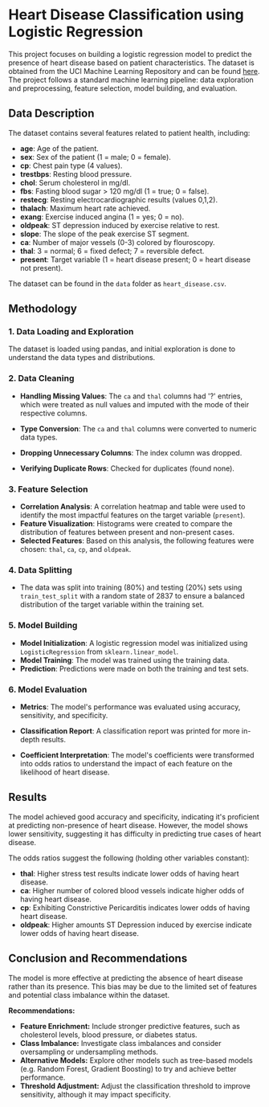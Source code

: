 # Heart Disease Classification using Logistic Regression

This project focuses on building a logistic regression model to predict the presence of heart disease based on patient characteristics. The dataset is obtained from the UCI Machine Learning Repository and can be found [here](https://archive.ics.uci.edu/dataset/45/heart+disease). The project follows a standard machine learning pipeline: data exploration and preprocessing, feature selection, model building, and evaluation.

## Data Description

The dataset contains several features related to patient health, including:

-   **age**: Age of the patient.
-   **sex**: Sex of the patient (1 = male; 0 = female).
-   **cp**: Chest pain type (4 values).
-   **trestbps**: Resting blood pressure.
-   **chol**: Serum cholesterol in mg/dl.
-   **fbs**: Fasting blood sugar > 120 mg/dl (1 = true; 0 = false).
-   **restecg**: Resting electrocardiographic results (values 0,1,2).
-   **thalach**: Maximum heart rate achieved.
-   **exang**: Exercise induced angina (1 = yes; 0 = no).
-   **oldpeak**: ST depression induced by exercise relative to rest.
-   **slope**: The slope of the peak exercise ST segment.
-   **ca**: Number of major vessels (0-3) colored by flouroscopy.
-   **thal**: 3 = normal; 6 = fixed defect; 7 = reversible defect.
-   **present**: Target variable (1 = heart disease present; 0 = heart disease not present).

The dataset can be found in the `data` folder as `heart_disease.csv`.

## Methodology

### 1. Data Loading and Exploration

The dataset is loaded using pandas, and initial exploration is done to understand the data types and distributions.

### 2. Data Cleaning

-   **Handling Missing Values**: The `ca` and `thal` columns had '?' entries, which were treated as null values and imputed with the mode of their respective columns.

-   **Type Conversion**: The `ca` and `thal` columns were converted to numeric data types.
-   **Dropping Unnecessary Columns**: The index column was dropped.
-   **Verifying Duplicate Rows**: Checked for duplicates (found none).

### 3. Feature Selection

-   **Correlation Analysis**: A correlation heatmap and table were used to identify the most impactful features on the target variable (`present`).
-   **Feature Visualization**: Histograms were created to compare the distribution of features between present and non-present cases.
-   **Selected Features**: Based on this analysis, the following features were chosen: `thal`, `ca`, `cp`, and `oldpeak`.

### 4. Data Splitting

-   The data was split into training (80%) and testing (20%) sets using `train_test_split` with a random state of 2837 to ensure a balanced distribution of the target variable within the training set.

### 5. Model Building

-   **Model Initialization**: A logistic regression model was initialized using `LogisticRegression` from `sklearn.linear_model`.
-   **Model Training**: The model was trained using the training data.
-   **Prediction**: Predictions were made on both the training and test sets.

### 6. Model Evaluation

-   **Metrics**: The model's performance was evaluated using accuracy, sensitivity, and specificity.
-   **Classification Report**: A classification report was printed for more in-depth results.

-   **Coefficient Interpretation**:  The model's coefficients were transformed into odds ratios to understand the impact of each feature on the likelihood of heart disease.

## Results

The model achieved good accuracy and specificity, indicating it's proficient at predicting non-presence of heart disease. However, the model shows lower sensitivity, suggesting it has difficulty in predicting true cases of heart disease.

The odds ratios suggest the following (holding other variables constant):

-   **thal**: Higher stress test results indicate lower odds of having heart disease.
-   **ca**: Higher number of colored blood vessels indicate higher odds of having heart disease.
-   **cp**: Exhibiting Constrictive Pericarditis indicates lower odds of having heart disease.
-   **oldpeak**: Higher amounts ST Depression induced by exercise indicate lower odds of having heart disease.

## Conclusion and Recommendations

The model is more effective at predicting the absence of heart disease rather than its presence. This bias may be due to the limited set of features and potential class imbalance within the dataset.

**Recommendations:**

-   **Feature Enrichment:** Include stronger predictive features, such as cholesterol levels, blood pressure, or diabetes status.
-   **Class Imbalance:** Investigate class imbalances and consider oversampling or undersampling methods.
-   **Alternative Models:** Explore other models such as tree-based models (e.g. Random Forest, Gradient Boosting) to try and achieve better performance.
-   **Threshold Adjustment:** Adjust the classification threshold to improve sensitivity, although it may impact specificity.